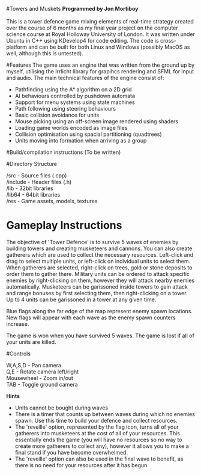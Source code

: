 #Towers and Muskets
<strong>Programmed by Jon Mortiboy</strong><br /><br />
This is a tower defence game mixing elements of real-time strategy created over the course of 
6 months as my final year project on the computer science course at Royal Holloway University of London.
It was written under Ubuntu in C++ using KDevelop4 for code editing. The code is cross-platform and can be
built for both Linux and Windows (possibly MacOS as well, although this is untested). 

#Features
The game uses an engine that was written from the ground up by myself, utilising the Irrlicht
library for grapihcs rendering and SFML for input and audio. The main technical features of the engine
consist of:<br />

- Pathfinding using the A* algorithm on a 2D grid<br />
- AI behaviours controlled by pushdown automata<br />
- Support for menu systems using state machines<br />
- Path following using steering behaviours<br />
- Basic collision avoidance for units<br />
- Mouse picking using an off-screen image rendered using shaders<br />
- Loading game worlds encoded as image files<br />
- Collision optimisation using spacial partitioning (quadtrees)<br />
- Units moving into formation when arriving as a group<br />

#Build/compilation instructions
(To be written)

#Directory Structure

/src			-	Source files (.cpp)<br />
/include		-	Header files (.h)<br />
/lib			-	32bit libraries<br />
/lib64			-	64bit libraries<br />
/res			- 	Game assets, models, textures<br />

# Gameplay Instructions

The objective of 'Tower Defence' is to survive 5 waves of enemies by building towers and
creating musketeers and cannons. You can also create gatherers which are used to collect
the necessary resources. Left-click and drag to select multiple units, or left-click on
individual units to select them. When gatherers are selected, right-click on trees, gold
or stone deposits to order them to gather there. Military units can be ordered to attack
specific enemies by right-clicking on them, however they will attack nearby enemies
automatically. Musketeers can be garissoned inside towers to gain attack and range bonuses
by first selecting them, then right-clicking on a tower. Up to 4 units can be garissoned
in a tower at any given time.

Blue flags along the far edge of the map represent enemy spawn locations. New flags will
appear with each wave as the enemy spawn counters increase.

The game is won when you have survived 5 waves. The game is lost if all of your units are
killed.

#Controls

W,A,S,D 	- Pan camera<br />
Q,E			- Rotate camera left/right<br />
Mousewheel	- Zoom in/out<br />
TAB			- Toggle ground camera<br />

<strong>Hints</strong>

- Units cannot be bought during waves<br />
- There is a timer that counts up between waves during which no enemies spawn. Use this time
to build your defence and collect resources.<br />
- The 'reveille' option, represented by the flag icon, turns all of your gatherers into 
musketeers at the cost of all of your resources. This essentially ends the game (you will have
no resources so no way to create more gatherers to collect any), however it allows you to make
a final stand if you have become overwhelmed.<br />
- The 'reveille' option can also be used in the final wave to benefit, as there is no need for
your resources after it has begun

